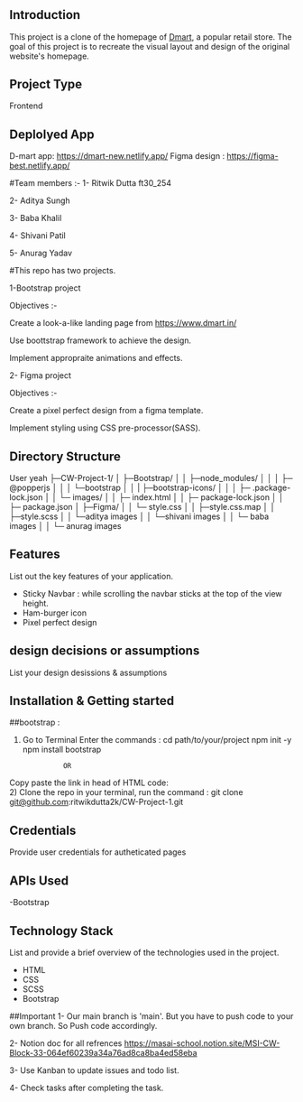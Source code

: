 # 

## Introduction
This project is a clone of the homepage of [Dmart](https://www.dmart.in/), a popular retail store. The goal of this project is to recreate the visual layout and design of the original website's homepage.

## Project Type
Frontend 

## Deplolyed App
D-mart app: https://dmart-new.netlify.app/
Figma design : https://figma-best.netlify.app/

#Team members :-
1- Ritwik Dutta ft30_254

2- Aditya Sungh 

3- Baba Khalil 

4- Shivani Patil

5- Anurag Yadav 

#This repo has two projects.

1-Bootstrap project

Objectives :-

Create a look-a-like landing page from  https://www.dmart.in/

Use boottstrap framework to achieve the design.

Implement appropraite animations and effects.

2- Figma project

Objectives :-

Create a pixel perfect design from a figma template.

Implement styling using CSS pre-processor(SASS).


## Directory Structure
User yeah 
├─CW-Project-1/
│   ├─Bootstrap/
│   │   ├─node_modules/
│   │   │   ├─ @popperjs
│   │   │   └─bootstrap
│   │   |   ├─bootstrap-icons/
│   │   │   ├─ .package-lock.json
│   │   └─ images/
│   │   ├─ index.html
│   │   ├─  package-lock.json
│   │   ├─ package.json
│   ├─Figma/
│   │   └─ style.css
│   │   ├─style.css.map
│   │   ├─style.scss
│   │   └─aditya images
│   │   └─shivani images
│   │   └─ baba images
│   │   └─ anurag images

## Features
List out the key features of your application.

- Sticky Navbar : while scrolling the navbar sticks at the top of the view height.
- Ham-burger icon
- Pixel perfect design

## design decisions or assumptions
List your design desissions & assumptions

## Installation & Getting started
##bootstrap :

1)  Go to Terminal
   Enter the commands :
         cd path/to/your/project
         npm init -y
         npm install bootstrap

                  OR
                  
  Copy paste the link in head of HTML code:
    <link href="https://cdn.jsdelivr.net/npm/bootstrap@5.3.3/dist/css/bootstrap.min.css" rel="stylesheet" integrity="sha384-QWTKZyjpPEjISv5WaRU9OFeRpok6YctnYmDr5pNlyT2bRjXh0JMhjY6hW+ALEwIH" crossorigin="anonymous">
    <script src="https://cdn.jsdelivr.net/npm/bootstrap@5.3.3/dist/js/bootstrap.bundle.min.js" integrity="sha384-YvpcrYf0tY3lHB60NNkmXc5s9fDVZLESaAA55NDzOxhy9GkcIdslK1eN7N6jIeHz" crossorigin="anonymous"></script>     
2) Clone the repo in your terminal, run the command :
                   git clone git@github.com:ritwikdutta2k/CW-Project-1.git
  
## Credentials
Provide user credentials for autheticated pages

## APIs Used
-Bootstrap

## Technology Stack
List and provide a brief overview of the technologies used in the project.

- HTML
- CSS
- SCSS
- Bootstrap


##Important
1- Our main branch is 'main'. But you have to push code to your own branch. So Push code accordingly.

2- Notion doc for all refrences https://masai-school.notion.site/MSI-CW-Block-33-064ef60239a34a76ad8ca8ba4ed58eba

3- Use Kanban to update issues and todo list.

4- Check tasks after completing the task.




